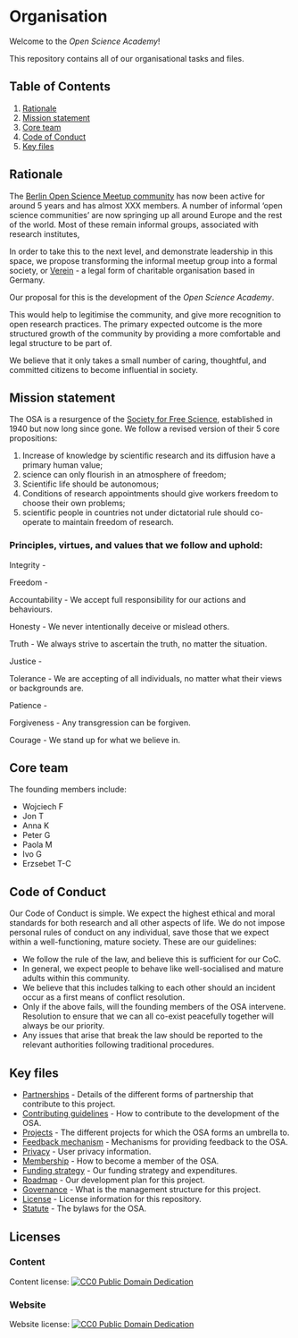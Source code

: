 # Organisation

Welcome to the *Open Science Academy*! 

This repository contains all of our organisational tasks and files.

## Table of Contents

1. [Rationale](#rationale)
2. [Mission statement](#mission)
3. [Core team](#team)
4. [Code of Conduct](#coc)
5. [Key files](#files)


## Rationale <a name="rationale"></a>

The [Berlin Open Science Meetup community](https://www.meetup.com/Berlin-Open-Science-Meetup/) has now been active for around 5 years and has almost XXX members. A number of informal ‘open science communities’ are now springing up all around Europe and the rest of the world. Most of these remain informal groups, associated with research institutes,

In order to take this to the next level, and demonstrate leadership in this space, we propose transforming the informal meetup group into a formal society, or [Verein](https://www.tbd.community/en/a/how-to-found-verein-charity-germany) -  a legal form of charitable organisation based in Germany. 

Our proposal for this is the development of the *Open Science Academy*.

This would help to legitimise the community, and give more recognition to open research practices. The primary expected outcome is the more structured growth of the community by providing a more comfortable and legal structure to be part of.

We believe that it only takes a small number of caring, thoughtful, and committed citizens to become influential in society. 

## Mission statement <a name="#mission"></a>

The OSA is a resurgence of the [Society for Free Science](https://www.nature.com/articles/154048a0), established in 1940 but now long since gone. We follow a revised version of their 5 core propositions:

1. Increase of knowledge by scientific research and its diffusion have a primary human value; 
2. science can only flourish in an atmosphere of freedom; 
3. Scientific life should be autonomous; 
4. Conditions of research appointments should give workers freedom to choose their own problems; 
5. scientific people in countries not under dictatorial rule should co-operate to maintain freedom of research.

### Principles, virtues, and values that we follow and uphold:

Integrity - 

Freedom - 

Accountability - We accept full responsibility for our actions and behaviours.

Honesty - We never intentionally deceive or mislead others.

Truth - We always strive to ascertain the truth, no matter the situation.

Justice - 

Tolerance - We are accepting of all individuals, no matter what their views or backgrounds are.

Patience - 

Forgiveness - Any transgression can be forgiven.

Courage - We stand up for what we believe in.

## Core team <a name="#team"></a>

The founding members include:

* Wojciech F
* Jon T
* Anna K
* Peter G
* Paola M
* Ivo G
* Erzsebet T-C

## Code of Conduct <a name="#coc"></a>

Our Code of Conduct is simple. We expect the highest ethical and moral standards for both research and all other aspects of life. We do not impose personal rules of conduct on any individual, save those that we expect within a well-functioning, mature society. These are our guidelines:

* We follow the rule of the law, and believe this is sufficient for our CoC.
* In general, we expect people to behave like well-socialised and mature adults within this community.
* We believe that this includes talking to each other should an incident occur as a first means of conflict resolution.
* Only if the above fails, will the founding members of the OSA intervene. Resolution to ensure that we can all co-exist peacefully together will always be our priority.
* Any issues that arise that break the law should be reported to the relevant authorities following traditional procedures.

## Key files <a name="#files"></a>

* [Partnerships](partnersips.md) - Details of the different forms of partnership that contribute to this project.
* [Contributing guidelines](contributing.md) - How to contribute to the development of the OSA.
* [Projects](projects.md) - The different projects for which the OSA forms an umbrella to.
* [Feedback mechanism](feedback.md) - Mechanisms for providing feedback to the OSA.
* [Privacy](privacy.md) - User privacy information.
* [Membership](membership.md) - How to become a member of the OSA.
* [Funding strategy](funding.md) - Our funding strategy and expenditures.
* [Roadmap](roadmap.md) - Our development plan for this project.
* [Governance](governance.md) - What is the management structure for this project.
* [License](license.md) - License information for this repository.
* [Statute](statute.md) - The bylaws for the OSA.

## Licenses <a name="Licenses"></a>

### Content 
Content license: [![CC0 Public Domain Dedication](https://img.shields.io/badge/License-CC0%201.0-lightgrey.svg)](https://creativecommons.org/publicdomain/zero/1.0/)

### Website

Website license: [![CC0 Public Domain Dedication](https://img.shields.io/badge/License-CC0%201.0-lightgrey.svg)](https://creativecommons.org/publicdomain/zero/1.0/)